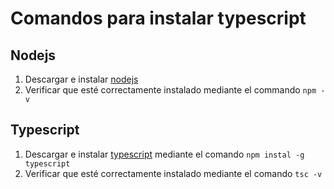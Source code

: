 # Comandos para instalar typescript

## Nodejs
1. Descargar e instalar [nodejs](https://nodejs.org/es/)
2. Verificar que esté correctamente instalado mediante el commando `npm -v`

## Typescript
1. Descargar e instalar [typescript](https://www.typescriptlang.org/) mediante el comando `npm instal -g typescript`
2. Verificar que esté correctamente instalado mediante el comando `tsc -v`